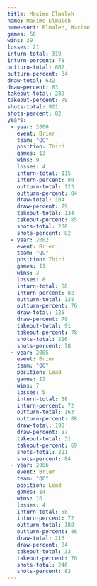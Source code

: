 ```yaml
---
title: Maxime Elmaleh
name: Maxime Elmaleh
name-sort: Elmaleh, Maxime
games: 50
wins: 29
losses: 21
inturn-total: 319
inturn-percent: 78
outturn-total: 602
outturn-percent: 84
draw-total: 632
draw-percent: 83
takeout-total: 289
takeout-percent: 79
shots-total: 921
shots-percent: 82
years:
 - year: 2000
   event: Brier
   team: "QC"
   position: Third
   games: 13
   wins: 9
   losses: 4
   inturn-total: 115
   inturn-percent: 80
   outturn-total: 123
   outturn-percent: 84
   draw-total: 104
   draw-percent: 79
   takeout-total: 134
   takeout-percent: 85
   shots-total: 238
   shots-percent: 82
 - year: 2002
   event: Brier
   team: "QC"
   position: Third
   games: 11
   wins: 3
   losses: 8
   inturn-total: 88
   inturn-percent: 82
   outturn-total: 128
   outturn-percent: 76
   draw-total: 125
   draw-percent: 79
   takeout-total: 91
   takeout-percent: 78
   shots-total: 216
   shots-percent: 78
 - year: 2005
   event: Brier
   team: "QC"
   position: Lead
   games: 12
   wins: 7
   losses: 5
   inturn-total: 58
   inturn-percent: 72
   outturn-total: 163
   outturn-percent: 88
   draw-total: 190
   draw-percent: 87
   takeout-total: 31
   takeout-percent: 69
   shots-total: 221
   shots-percent: 84
 - year: 2006
   event: Brier
   team: "QC"
   position: Lead
   games: 14
   wins: 10
   losses: 4
   inturn-total: 58
   inturn-percent: 72
   outturn-total: 188
   outturn-percent: 86
   draw-total: 213
   draw-percent: 84
   takeout-total: 33
   takeout-percent: 70
   shots-total: 246
   shots-percent: 82
---
```


